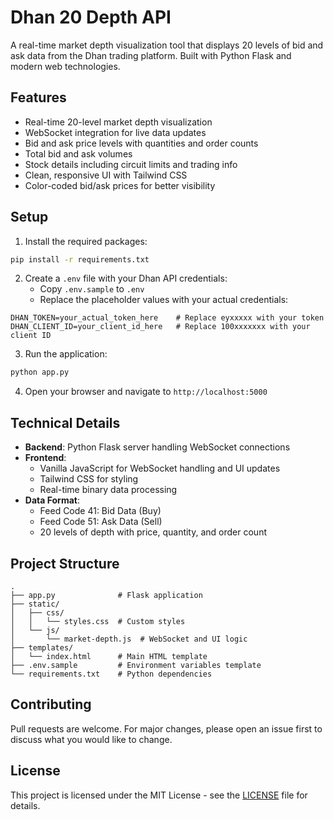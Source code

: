 # Dhan 20 Depth API

A real-time market depth visualization tool that displays 20 levels of bid and ask data from the Dhan trading platform. Built with Python Flask and modern web technologies.

## Features

- Real-time 20-level market depth visualization
- WebSocket integration for live data updates
- Bid and ask price levels with quantities and order counts
- Total bid and ask volumes
- Stock details including circuit limits and trading info
- Clean, responsive UI with Tailwind CSS
- Color-coded bid/ask prices for better visibility

## Setup

1. Install the required packages:
```bash
pip install -r requirements.txt
```

2. Create a `.env` file with your Dhan API credentials:
   - Copy `.env.sample` to `.env`
   - Replace the placeholder values with your actual credentials:
```env
DHAN_TOKEN=your_actual_token_here    # Replace eyxxxxx with your token
DHAN_CLIENT_ID=your_client_id_here   # Replace 100xxxxxxx with your client ID
```

3. Run the application:
```bash
python app.py
```

4. Open your browser and navigate to `http://localhost:5000`

## Technical Details

- **Backend**: Python Flask server handling WebSocket connections
- **Frontend**: 
  - Vanilla JavaScript for WebSocket handling and UI updates
  - Tailwind CSS for styling
  - Real-time binary data processing
- **Data Format**: 
  - Feed Code 41: Bid Data (Buy)
  - Feed Code 51: Ask Data (Sell)
  - 20 levels of depth with price, quantity, and order count

## Project Structure

```
.
├── app.py              # Flask application
├── static/
│   ├── css/
│   │   └── styles.css  # Custom styles
│   └── js/
│       └── market-depth.js  # WebSocket and UI logic
├── templates/
│   └── index.html      # Main HTML template
├── .env.sample         # Environment variables template
└── requirements.txt    # Python dependencies
```

## Contributing

Pull requests are welcome. For major changes, please open an issue first to discuss what you would like to change.

## License

This project is licensed under the MIT License - see the [LICENSE](LICENSE) file for details.
